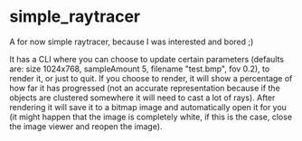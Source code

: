 # simple_raytracer
A for now simple raytracer, because I was interested and bored ;)

It has a CLI where you can choose to update certain parameters (defaults are: size 1024x768, sampleAmount 5, filename "test.bmp", fov 0.2), to render it, or just to quit.
If you choose to render, it will show a percentage of how far it has progressed (not an accurate representation because if the objects are clustered somewhere it will need to cast a lot of rays). 
After rendering it will save it to a bitmap image and automatically open it for you (it might happen that the image is completely white, if this is the case, close the image viewer and reopen the image).

